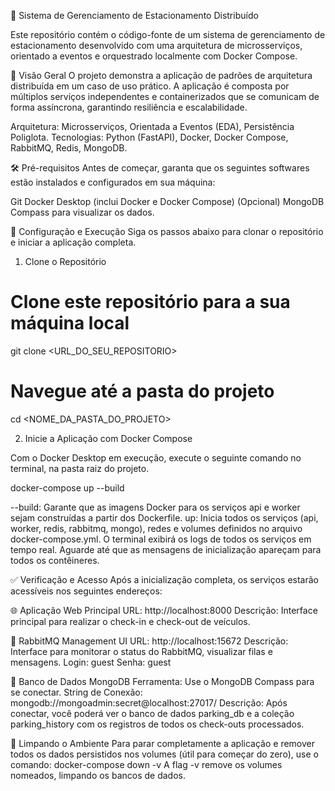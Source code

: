 🚗 Sistema de Gerenciamento de Estacionamento Distribuído

Este repositório contém o código-fonte de um sistema de gerenciamento de estacionamento desenvolvido com uma arquitetura de microsserviços, orientado a eventos e orquestrado localmente com Docker Compose.

📜 Visão Geral
O projeto demonstra a aplicação de padrões de arquitetura distribuída em um caso de uso prático. A aplicação é composta por múltiplos serviços independentes e containerizados que se comunicam de forma assíncrona, garantindo resiliência e escalabilidade.

Arquitetura: Microsserviços, Orientada a Eventos (EDA), Persistência Poliglota.
Tecnologias: Python (FastAPI), Docker, Docker Compose, RabbitMQ, Redis, MongoDB.

🛠️ Pré-requisitos
Antes de começar, garanta que os seguintes softwares estão instalados e configurados em sua máquina:

Git
Docker Desktop (inclui Docker e Docker Compose)
(Opcional) MongoDB Compass para visualizar os dados.

🚀 Configuração e Execução
Siga os passos abaixo para clonar o repositório e iniciar a aplicação completa.

1. Clone o Repositório

# Clone este repositório para a sua máquina local
git clone <URL_DO_SEU_REPOSITORIO>

# Navegue até a pasta do projeto
cd <NOME_DA_PASTA_DO_PROJETO>

2. Inicie a Aplicação com Docker Compose

Com o Docker Desktop em execução, execute o seguinte comando no terminal, na pasta raiz do projeto.

docker-compose up --build

--build: Garante que as imagens Docker para os serviços api e worker sejam construídas a partir dos Dockerfile.
up: Inicia todos os serviços (api, worker, redis, rabbitmq, mongo), redes e volumes definidos no arquivo docker-compose.yml.
O terminal exibirá os logs de todos os serviços em tempo real. Aguarde até que as mensagens de inicialização apareçam para todos os contêineres.

✅ Verificação e Acesso
Após a inicialização completa, os serviços estarão acessíveis nos seguintes endereços:

🌐 Aplicação Web Principal
URL: http://localhost:8000
Descrição: Interface principal para realizar o check-in e check-out de veículos.

🐰 RabbitMQ Management UI
URL: http://localhost:15672
Descrição: Interface para monitorar o status do RabbitMQ, visualizar filas e mensagens.
Login: guest
Senha: guest

🍃 Banco de Dados MongoDB
Ferramenta: Use o MongoDB Compass para se conectar.
String de Conexão:
mongodb://mongoadmin:secret@localhost:27017/
Descrição: Após conectar, você poderá ver o banco de dados parking_db e a coleção parking_history com os registros de todos os check-outs processados.

🧹 Limpando o Ambiente
Para parar completamente a aplicação e remover todos os dados persistidos nos volumes (útil para começar do zero), use o comando:
docker-compose down -v
A flag -v remove os volumes nomeados, limpando os bancos de dados.
